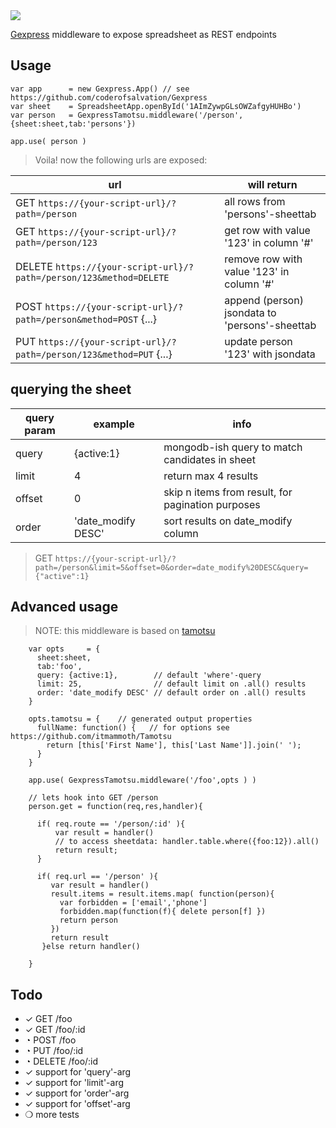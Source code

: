 <img src="https://github.com/coderofsalvation/Gexpress/raw/master/gexpress.png"/>

[Gexpress](https://github.com/coderofsalvation/Gexpress) middleware to expose spreadsheet as REST endpoints

## Usage

```
var app      = new Gexpress.App() // see https://github.com/coderofsalvation/Gexpress
var sheet    = SpreadsheetApp.openById('1AImZywpGLsOWZafgyHUHBo')
var person   = GexpressTamotsu.middleware('/person', {sheet:sheet,tab:'persons'})

app.use( person )
```

> Voila! now the following urls are exposed:

| url | will return |
|-|-|
|GET `https://{your-script-url}/?path=/person`                     | all rows from 'persons'-sheettab             |
|GET `https://{your-script-url}/?path=/person/123`                 | get row with value '123' in column '#'        |
|DELETE `https://{your-script-url}/?path=/person/123&method=DELETE`| remove row with value '123' in column '#'        |
|POST `https://{your-script-url}/?path=/person&method=POST` {...}  | append (person) jsondata to 'persons'-sheettab |
|PUT `https://{your-script-url}/?path=/person/123&method=PUT` {...}| update person '123' with jsondata            |

## querying the sheet

| query param | example | info |
|-|-|-|
| query | {active:1} | mongodb-ish query to match candidates in sheet |
| limit | 4          | return max 4 results |
| offset | 0         | skip n items from result, for pagination purposes |
| order | 'date_modify DESC' | sort results on date_modify column |

> GET `https://{your-script-url}/?path=/person&limit=5&offset=0&order=date_modify%20DESC&query={"active":1}` 

## Advanced usage

> NOTE: this middleware is based on [tamotsu](https://github.com/itmammoth/Tamotsu)
                                                                          
```                                                                       
    var opts     = {
      sheet:sheet,
      tab:'foo',
      query: {active:1},        // default 'where'-query
      limit: 25,                // default limit on .all() results
      order: 'date_modify DESC' // default order on .all() results
    }        

    opts.tamotsu = {    // generated output properties             
      fullName: function() {   // for options see https://github.com/itmammoth/Tamotsu
        return [this['First Name'], this['Last Name']].join(' ');
      }
    }

    app.use( GexpressTamotsu.middleware('/foo',opts ) )
               
    // lets hook into GET /person
    person.get = function(req,res,handler){
               
      if( req.route == '/person/:id' ){  
          var result = handler()
          // to access sheetdata: handler.table.where({foo:12}).all()             
          return result;
      }                  
                         
      if( req.url == '/person' ){
         var result = handler()
         result.items = result.items.map( function(person){
           var forbidden = ['email','phone']
           forbidden.map(function(f){ delete person[f] })
           return person
         })        
         return result
       }else return handler()
               
    }             
```             

## Todo 

* ✓ GET /foo
* ✓ GET /foo/:id
* ◔ POST /foo
* ◔ PUT /foo/:id
* ◔ DELETE /foo/:id
* ✓ support for 'query'-arg 
* ✓ support for 'limit'-arg 
* ✓ support for 'order'-arg 
* ✓ support for 'offset'-arg 
* ❍ more tests
